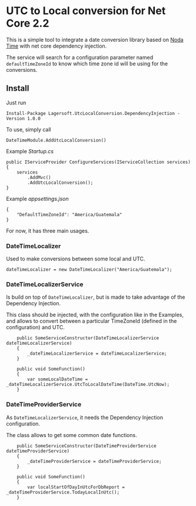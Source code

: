 # UTC to Local conversion for Net Core 2.2

This is a simple tool to integrate a date conversion library based on [Noda Time](https://nodatime.org/) with net core
dependency injection.

The service will search for a configuration parameter named `defaultTimeZoneId` to know which time zone id will be using
for the conversions.

## Install

Just run

    Install-Package Lagersoft.UtcLocalConversion.DependencyInjection -Version 1.0.0

To use, simply call

    DateTimeModule.AddUtcLocalConversion()
    
Example _Startup.cs_
 
    public IServiceProvider ConfigureServices(IServiceCollection services)
    {
 	    services
 		    .AddMvc()
 		    .AddUtcLocalConversion();
    }
   
Example _appsettings.json_
 
    {
    	"DefaultTimeZoneId": "America/Guatemala"
    }

For now, it has three main usages.

### DateTimeLocalizer

Used to make conversions between some local and UTC.

    dateTimeLocalizer = new DateTimeLocalizer("America/Guatemala");

### DateTimeLocalizerService

Is build on top of `DateTimeLocalizer`, but is made to take advantage of the Dependency Injection.

This class should be injected, with the configuration like in the Examples, and allows to convert between a particular
TimeZoneId (defined in the configuration) and UTC.
 
 		public SomeServiceConstructor(DateTimeLocalizerService dateTimeLocalizerService)
 		{
 			_dateTimeLocalizerService = dateTimeLocalizerService;
 		}
 
 		public void SomeFunction()
 		{
 			var someLocalDateTime = _dateTimeLocalizerService.UtcToLocalDateTime(DateTime.UtcNow);
 		}

### DateTimeProviderService

As `DateTimeLocalizerService`, it needs the Dependency Injection configuration.

The class allows to get some common date functions.
 
 		public SomeServiceConstructor(DateTimeProviderService dateTimeProviderService)
 		{
 			_dateTimeProviderService = dateTimeProviderService;
 		}
 
 		public void SomeFunction()
 		{
 			var localStartOfDayInUtcForDbReport = _dateTimeProviderService.TodayLocalInUtc();
 		}
 		
